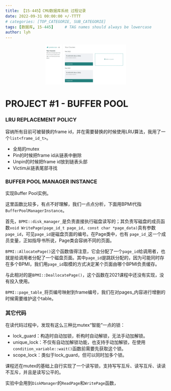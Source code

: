 ```yaml
---
title: 【15-445】CMU数据库系统 过程记录
date: 2022-09-31 00:00:00 +/-TTTT
# categories: [TOP_CATEGORIE, SUB_CATEGORIE]
tags: [数据库, 15-445]     # TAG names should always be lowercase
author: lyh
---
```


<div align="center">
    <img src="/assets/img/2022-08-28%20%5B15-445%5D/0%20gradescope.PNG" width="50%">
</div>

# PROJECT #1 - BUFFER POOL

### LRU REPLACEMENT POLICY

容纳所有目前可被替换的frame id，并在需要替换的时候使用LRU算法，我用了一个`list<frame_id_t>`。
- 全局的mutex
- Pin的时候把frame id从链表中删除
- Unpin的时候把frame id放到链表头部
- Victim从链表尾部寻找

### BUFFER POOL MANAGER INSTANCE

实现Buffer Pool实例。

这里函数比较多，有点不好理解，我们一点点分析，下面用BPMI代指`BufferPoolManagerInstance`。

首先，`BPMI::disk_manager_`是负责直接执行磁盘读写的；其负责写磁盘的成员函数`void WritePage(page_id_t page_id, const char *page_data)`具有参数`page_id`，可见`page_id`是磁盘页面的编号。在Page类中，也有
`page_id_`这一个成员变量，正如指导书所说，Page类会容纳不同的页面。

`BPMI::AllocatePage()`这个函数值得注意，它会分配了一个`page_id`给调用者，也就是给调用者分配了一个磁盘页面。其中`page_id`是跳跃分配的，因为可能同时存在多个BPMI，我们用`page_id`取模的方式决定某个页面由哪个BPMI负责缓存。

与此相对的是`BPMI::DeallocatePage()`，这个函数在2021课程中还没有实现，没有投入使用。

`BPMI::page_table_`将页编号映射到frame编号，我们在对pages_内容进行增删的时候需要维护这个table。

### 其它代码

在读代码过程中，发现有这么三种比mutex“智能”一点的锁：
- lock_guard：构造时自动加锁，析构时自动解锁，无法手动加解锁。
- unique_lock：不仅有自动加解锁功能，也支持手动加解锁，在使用`condition_variable::wait()`函数前需要先获取这个锁。
- scope_lock：类似于lock_guard，但可以同时加多个锁。

课程还在mutex的基础上自行实现了一个读写锁，支持写写互斥、读写互斥、读读不互斥，并且是读写公平的。

实验中会用到`DiskManager`的`ReadPage`和`WritePage`函数，











